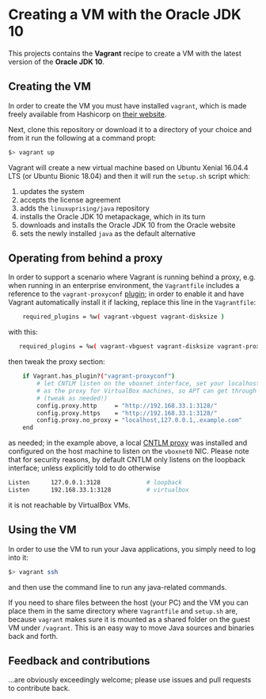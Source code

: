 # Creating a VM with the Oracle JDK 10

This projects contains the __Vagrant__ recipe to create a VM with the latest version of the __Oracle JDK 10__.

## Creating the VM

In order to create the VM you must have installed ```vagrant```, which is made freely available from Hashicorp on [their website](https://www.vagrantup.com/).

Next, clone this repository or download it to a directory of your choice and from it run the following at a command propt:
```bash
$> vagrant up
```
Vagrant will create a new virtual machine based on Ubuntu Xenial 16.04.4 LTS (or Ubuntu Bionic 18.04) and then it will run the ```setup.sh``` script which:
1. updates the system
2. accepts the license agreement
3. adds the ```linuxuprising/java``` repository
4. installs the Oracle JDK 10 metapackage, which in its turn
5. downloads and installs the Oracle JDK 10 from the Oracle website
6. sets the newly installed ```java``` as the default alternative

## Operating from behind a proxy

In order to support a scenario where Vagrant is running behind a proxy, e.g. when running in an enterprise environment, the ```Vagrantfile``` includes a reference to the ```vagrant-proxyconf``` [plugin](https://github.com/tmatilai/vagrant-proxyconf); in order to enable it and have Vagrant automatically install it if lacking, replace this line in the ```Vagrantfile```:
```bash  
    required_plugins = %w( vagrant-vbguest vagrant-disksize )
```  
with this:
```bash
   required_plugins = %w( vagrant-vbguest vagrant-disksize vagrant-proxyconf )
```
then tweak the proxy section:
```bash
    if Vagrant.has_plugin?("vagrant-proxyconf")
        # let CNTLM listen on the vboxnet interface, set your localhost
        # as the proxy for VirtualBox machines, so APT can get through
        # (tweak as needed!)
        config.proxy.http     = "http://192.168.33.1:3128/"
        config.proxy.https    = "http://192.168.33.1:3128/"
        config.proxy.no_proxy = "localhost,127.0.0.1,.example.com"
    end
```
as needed; in the example above, a local [CNTLM proxy](http://cntlm.sourceforge.net/) was installed and configured on the host machine to listen on the ```vboxnet0``` NIC. Please note that for security reasons, by default CNTLM only listens on the loopback interface; unless explicitly told to do otherwise
```bash
Listen		127.0.0.1:3128             # loopback
Listen		192.168.33.1:3128          # virtualbox
```
it is not reachable by VirtualBox VMs.

## Using the VM

In order to use the VM to run your Java applications, you simply need to log into it:
```bash
$> vagrant ssh
```
and then use the command line to run any java-related commands. 

If you need to share files between the host (your PC) and the VM you can place them in the same directory where ```Vagrantfile``` and ```setup.sh``` are, because ```vagrant``` makes sure it is mounted as a shared folder on the guest VM under ```/vagrant```. This is an easy way to move Java sources and binaries back and forth.

## Feedback and contributions

...are obviously exceedingly welcome; please use issues and pull requests to contribute back.